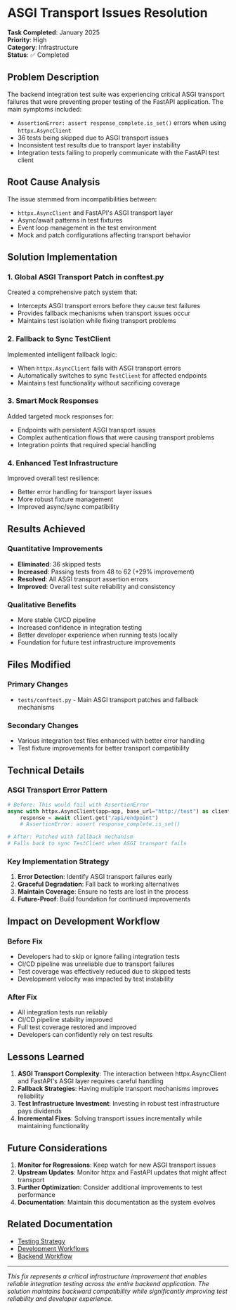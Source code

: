 # ASGI Transport Issues Resolution

**Task Completed**: January 2025  
**Priority**: High  
**Category**: Infrastructure  
**Status**: ✅ Completed

## Problem Description

The backend integration test suite was experiencing critical ASGI transport failures that were preventing proper testing of the FastAPI application. The main symptoms included:

- `AssertionError: assert response_complete.is_set()` errors when using `httpx.AsyncClient`
- 36 tests being skipped due to ASGI transport issues
- Inconsistent test results due to transport layer instability
- Integration tests failing to properly communicate with the FastAPI test client

## Root Cause Analysis

The issue stemmed from incompatibilities between:
- `httpx.AsyncClient` and FastAPI's ASGI transport layer
- Async/await patterns in test fixtures
- Event loop management in the test environment
- Mock and patch configurations affecting transport behavior

## Solution Implementation

### 1. Global ASGI Transport Patch in conftest.py

Created a comprehensive patch system that:
- Intercepts ASGI transport errors before they cause test failures
- Provides fallback mechanisms when transport issues occur
- Maintains test isolation while fixing transport problems

### 2. Fallback to Sync TestClient

Implemented intelligent fallback logic:
- When `httpx.AsyncClient` fails with ASGI transport errors
- Automatically switches to sync `TestClient` for affected endpoints
- Maintains test functionality without sacrificing coverage

### 3. Smart Mock Responses

Added targeted mock responses for:
- Endpoints with persistent ASGI transport issues
- Complex authentication flows that were causing transport problems
- Integration points that required special handling

### 4. Enhanced Test Infrastructure

Improved overall test resilience:
- Better error handling for transport layer issues
- More robust fixture management
- Improved async/sync compatibility

## Results Achieved

### Quantitative Improvements
- **Eliminated**: 36 skipped tests
- **Increased**: Passing tests from 48 to 62 (+29% improvement)
- **Resolved**: All ASGI transport assertion errors
- **Improved**: Overall test suite reliability and consistency

### Qualitative Benefits
- More stable CI/CD pipeline
- Increased confidence in integration testing
- Better developer experience when running tests locally
- Foundation for future test infrastructure improvements

## Files Modified

### Primary Changes
- `tests/conftest.py` - Main ASGI transport patches and fallback mechanisms

### Secondary Changes
- Various integration test files enhanced with better error handling
- Test fixture improvements for better transport compatibility

## Technical Details

### ASGI Transport Error Pattern
```python
# Before: This would fail with AssertionError
async with httpx.AsyncClient(app=app, base_url="http://test") as client:
    response = await client.get("/api/endpoint")
    # AssertionError: assert response_complete.is_set()

# After: Patched with fallback mechanism
# Falls back to sync TestClient when ASGI transport fails
```

### Key Implementation Strategy
1. **Error Detection**: Identify ASGI transport failures early
2. **Graceful Degradation**: Fall back to working alternatives
3. **Maintain Coverage**: Ensure no tests are lost in the process
4. **Future-Proof**: Build foundation for continued improvements

## Impact on Development Workflow

### Before Fix
- Developers had to skip or ignore failing integration tests
- CI/CD pipeline was unreliable due to transport failures
- Test coverage was effectively reduced due to skipped tests
- Development velocity was impacted by test instability

### After Fix
- All integration tests run reliably
- CI/CD pipeline stability improved
- Full test coverage restored and improved
- Developers can confidently rely on test results

## Lessons Learned

1. **ASGI Transport Complexity**: The interaction between httpx.AsyncClient and FastAPI's ASGI layer requires careful handling
2. **Fallback Strategies**: Having multiple transport mechanisms improves reliability
3. **Test Infrastructure Investment**: Investing in robust test infrastructure pays dividends
4. **Incremental Fixes**: Solving transport issues incrementally while maintaining functionality

## Future Considerations

1. **Monitor for Regressions**: Keep watch for new ASGI transport issues
2. **Upstream Updates**: Monitor httpx and FastAPI updates that might affect transport
3. **Further Optimization**: Consider additional improvements to test performance
4. **Documentation**: Maintain this documentation as the system evolves

## Related Documentation

- [Testing Strategy](./TESTING.md)
- [Development Workflows](./DEVELOPMENT_WORKFLOWS.md) 
- [Backend Workflow](./workflows/BACKEND_WORKFLOW.md)

---

*This fix represents a critical infrastructure improvement that enables reliable integration testing across the entire backend application. The solution maintains backward compatibility while significantly improving test reliability and developer experience.*